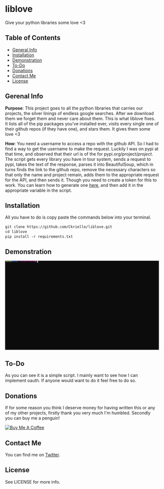 # liblove
Give your python libraries some love <3

## Table of Contents
* [General Info](#general-info)
* [Installation](#installation)
* [Demonstration](#demonstration)
* [To-Do](#to-do)
* [Donations](#donations)
* [Contact Me](#contact-me)
* [License](#license)

## Gerenal Info
**Purpose**: This project goes to all the python libraries that carries our projects, the silver linings of endless google searches. After we download them
we forget them and never care about them. This is what liblove fixes. It lists all of the pip packages you've installed ever, visits every single one of their github 
repos (if they have one), and stars them. It gives them some love <3

**How**: You need a username to access a repo with the github API. So I had to find a way to get the username to make the request. Luckily I was on pypi at that time,
and observed that their url is of the for pypi.org/project/*project*. The script gets every library you have in tour system, sends a request to pypi, takes the 
text of the response, parses it into BeautifulSoup, which in turns finds the link to the github repo, remove the necessary characters so that only the name and project
remain, adds them to the appropriate request for the API, and then sends it. Though you need to create a token for this to work. You can learn how to generate one
[here](https://docs.github.com/en/github/authenticating-to-github/creating-a-personal-access-token), and then add it in the appropriate variable in the script.

## Installation
All you have to do is copy paste the commands below into your terminal.
```
git clone https://github.com/Ckrielle/liblove.git
cd liblove
pip install -r requirements.txt
```

## Demonstration
![Demo](./docs/example/demo.svg)

## To-Do
As you can see it is a simple script. I mainly want to see how I can implement oauth. If anyone would want to do it feel free to do so.

## Donations
If for some reason you think I deserve money for having written this or any of my other projects, firstly thank you very much I'm humbled. Secondly you can buy me a penguin!

<a href="https://www.buymeacoffee.com/Machina" target="_blank"><img src="https://www.buymeacoffee.com/assets/img/custom_images/orange_img.png" alt="Buy Me A Coffee" style="height: auto !important;width: auto !important;" ></a>

## Contact Me
You can find me on [Twitter](https://twitter.com/3xM4ch1n4).

## License
See LICENSE for more info.
